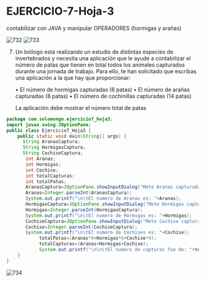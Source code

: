 # EJERCICIO-7-Hoja-3
contabilizar con JAVA y manipular OPERADORES (hormigas y arañas)

![732](https://user-images.githubusercontent.com/80227002/193427935-c4a9f453-0a07-4a35-b162-3545f4000f28.png)
![733](https://user-images.githubusercontent.com/80227002/193427937-cf6bedf4-a39d-43a1-8bd3-43fc1acbae80.png)

7. Un biólogo está realizando un estudio de distintas especies de invertebrados y 
necesita una aplicación que le ayude a contabilizar el número de patas que 
tienen en total todos los animales capturados durante una jornada de trabajo. 
Para ello, te han solicitado que escribas una aplicación a la que hay que
proporcionar:

    • El número de hormigas capturadas (6 patas)
    • El número de arañas capturadas (8 patas)
    • El número de cochinillas capturadas (14 patas)

    La aplicación debe mostrar el número total de patas
 
```java
package com.solomongo.ejercicio7_hoja3;
import javax.swing.JOptionPane;
public class Ejercicio7_Hoja3 {
    public static void main(String[] args) {   
      String AranasCaptura;
      String HormigasCaptura;
      String CochiseCaptura;    
       int Aranas;
       int Hormigas;
       int Cochise;
       int totalCapturas;
       int totalPatas;   
       AranasCaptura=JOptionPane.showInputDialog("Mete Aranas capturadas:");
       Aranas=Integer.parseInt(AranasCaptura);
       System.out.printf("\n\tEl numero de Aranas es: "+Aranas);       
       HormigasCaptura=JOptionPane.showInputDialog("Mete Hormigas capturadas:");
       Hormigas=Integer.parseInt(HormigasCaptura);
       System.out.printf("\n\tEl numero de Hormigas es: "+Hormigas);          
       CochiseCaptura=JOptionPane.showInputDialog("Mete Cochise capturadas:");
       Cochise=Integer.parseInt(CochiseCaptura);
       System.out.printf("\n\tEl numero de Cochises es: "+Cochise); 
            totalPatas=(Aranas*8+Hormigas*6+Cochise*4);
            totalCapturas=(Aranas+Hormigas+Cochise);
            System.out.printf("\n\n\tEl numero de capturas fue de: "+totalCapturas+",\n\t(con un total de: "+totalPatas+" patas..)\n");
    }
}
```
![734](https://user-images.githubusercontent.com/80227002/193427946-12147af2-3c94-4935-aa47-3f4cd37d39db.png)
